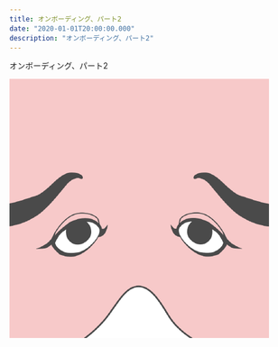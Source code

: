```yaml
---
title: オンボーディング、パート2
date: "2020-01-01T20:00:00.000"
description: "オンボーディング、パート2"
---
```


オンボーディング、パート2

![khirayama](./profile.png)
